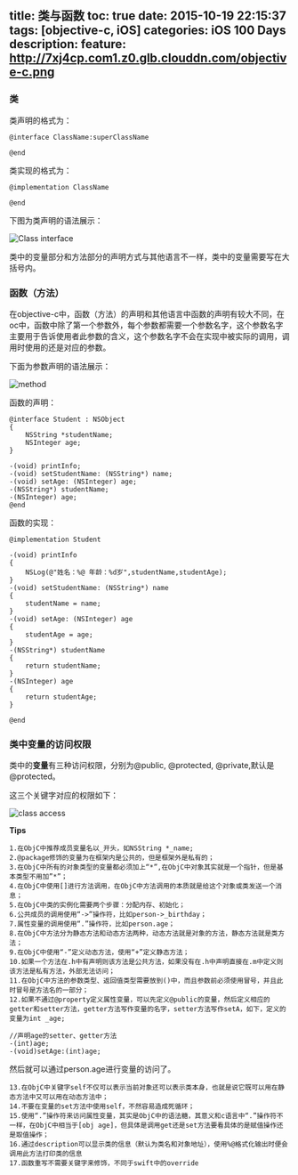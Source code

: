 title: 类与函数
toc: true
date: 2015-10-19 22:15:37
tags: [objective-c, iOS]
categories: iOS 100 Days
description: 
feature: http://7xj4cp.com1.z0.glb.clouddn.com/objective-c.png
---

### 类

类声明的格式为：

```
@interface ClassName:superClassName

@end
```

<!--more-->

类实现的格式为：

```
@implementation ClassName

@end
```

下图为类声明的语法展示：

![Class interface](http://7xj4cp.com1.z0.glb.clouddn.com/classAndMethod.png)

类中的变量部分和方法部分的声明方式与其他语言不一样，类中的变量需要写在大括号内。

### 函数（方法）

在objective-c中，函数（方法）的声明和其他语言中函数的声明有较大不同，在oc中，函数中除了第一个参数外，每个参数都需要一个参数名字，这个参数名字主要用于告诉使用者此参数的含义，这个参数名字不会在实现中被实际的调用，调用时使用的还是对应的参数。

下面为参数声明的语法展示：

![method](http://7xj4cp.com1.z0.glb.clouddn.com/method.jpg)

函数的声明：

```
@interface Student : NSObject  
{  
    NSString *studentName;  
    NSInteger age;  
}  
  
-(void) printInfo;  
-(void) setStudentName: (NSString*) name;  
-(void) setAge: (NSInteger) age;  
-(NSString*) studentName;  
-(NSInteger) age;  
@end  
```

函数的实现：

```
@implementation Student  
  
-(void) printInfo  
{  
    NSLog(@"姓名：%@ 年龄：%d岁",studentName,studentAge);  
}  
-(void) setStudentName: (NSString*) name  
{  
    studentName = name;  
}  
-(void) setAge: (NSInteger) age  
{  
    studentAge = age;  
}  
-(NSString*) studentName  
{  
    return studentName;  
}  
-(NSInteger) age  
{  
    return studentAge;  
}  
  
@end
```

### 类中变量的访问权限

类中的**变量**有三种访问权限，分别为@public, @protected, @private,默认是@protected。

这三个关键字对应的权限如下：

![class access](http://7xj4cp.com1.z0.glb.clouddn.com/classAccess.png)


**Tips**

    1.在ObjC中推荐成员变量名以_开头，如NSString *_name;
    2.@package修饰的变量为在框架内是公共的，但是框架外是私有的；
    3.在ObjC中所有的对象类型的变量都必须加上“*”,在ObjC中对象其实就是一个指针，但是基本类型不用加”*”；
    4.在ObjC中使用[]进行方法调用，在ObjC中方法调用的本质就是给这个对象或类发送一个消息； 
    5.在ObjC中类的实例化需要两个步骤：分配内存、初始化； 
    6.公共成员的调用使用“->”操作符，比如person->_birthday； 
    7.属性变量的调用使用“.”操作符，比如person.age；
    8.在ObjC中方法分为静态方法和动态方法两种，动态方法就是对象的方法，静态方法就是类方法；
    9.在ObjC中使用“-”定义动态方法，使用“+”定义静态方法；
    10.如果一个方法在.h中有声明则该方法是公共方法，如果没有在.h中声明直接在.m中定义则该方法是私有方法，外部无法访问；
    11.在ObjC中方法的参数类型、返回值类型需要放到()中，而且参数前必须使用冒号，并且此时冒号是方法名的一部分；
    12.如果不通过@property定义属性变量，可以先定义@public的变量，然后定义相应的getter和setter方法，getter方法写作变量的名字，setter方法写作setA，如下，定义的变量为int _age;
    
```
//声明age的setter、getter方法
-(int)age;
-(void)setAge:(int)age;
```
然后就可以通过person.age进行变量的访问了。

    13.在ObjC中关键字self不仅可以表示当前对象还可以表示类本身，也就是说它既可以用在静态方法中又可以用在动态方法中；
    14.不要在变量的set方法中使用self，不然容易造成死循环；
    15.使用“.”操作符来访问属性变量，其实是ObjC中的语法糖，其意义和c语言中“.”操作符不一样，在ObjC中相当于[obj age]，但具体是调用get还是set方法要看具体的是赋值操作还是取值操作；
    16.通过description可以显示类的信息（默认为类名和对象地址），使用%@格式化输出时便会调用此方法打印类的信息
    17.函数重写不需要关键字来修饰，不同于swift中的override
    






